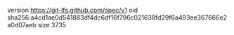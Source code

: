 version https://git-lfs.github.com/spec/v1
oid sha256:a4cd1ae0d541883df4dc6df16f796c021638fd29f6a493ee367666e2a0d07aeb
size 3735
